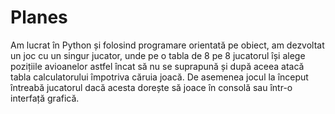 # Planes
Am lucrat în Python și folosind programare orientată pe obiect, am dezvoltat
un joc cu un singur jucator, unde pe o tabla de 8 pe 8 jucatorul își alege
pozițiile avioanelor astfel încat să nu se suprapună și după aceea atacă tabla
calculatorului împotriva căruia joacă. De asemenea jocul la început întreabă
jucatorul dacă acesta dorește să joace în consolă sau într-o interfață grafică.
